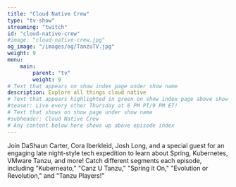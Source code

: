 ```yaml
---
title: "Cloud Native Crew"
type: "tv-show"
streaming: "twitch"
id: "cloud-native-crew"
#image: "cloud-native-crew.jpg"
og_image: "/images/og/TanzuTV.jpg"
weight: 9
menu:
    main:
        parent: "tv"
        weight: 9
# Text that appears on show index page under show name
description: Explore all things cloud native
# Text that appears highlighted in green on show index page above show name
#teaser: Live every other Thursday at 6 PM PT/9 PM ET!
# Text that shows on show page under show name
#subheader: Cloud Native Crew
# Any content below here shows up above episode index
---
```


Join DaShaun Carter, Cora Iberkleid, Josh Long, and a special guest for an engaging late night-style tech expedition to learn about Spring, Kubernetes, VMware Tanzu, and more! Catch different segments each episode, including "Kuberneato," "Canz U Tanzu," "Spring it On," "Evolution or Revolution," and "Tanzu Players!"